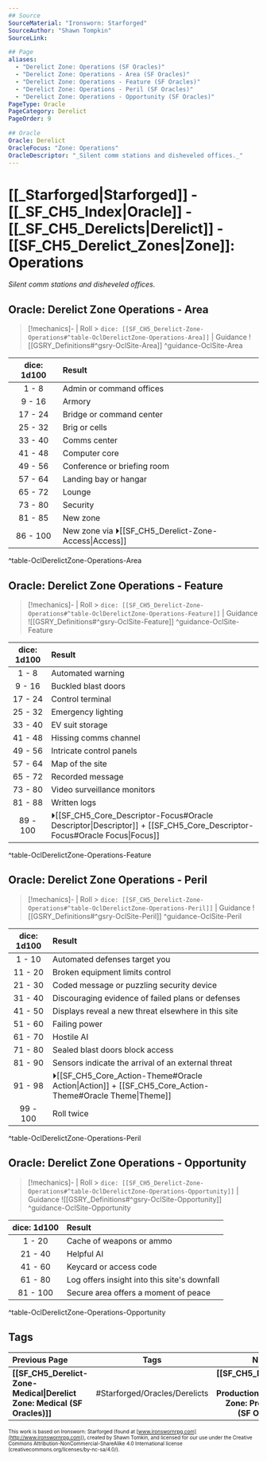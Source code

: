 ```yaml
---
## Source
SourceMaterial: "Ironsworn: Starforged"
SourceAuthor: "Shawn Tompkin"
SourceLink: 

## Page
aliases:
  - "Derelict Zone: Operations (SF Oracles)"
  - "Derelict Zone: Operations - Area (SF Oracles)"
  - "Derelict Zone: Operations - Feature (SF Oracles)"
  - "Derelict Zone: Operations - Peril (SF Oracles)"
  - "Derelict Zone: Operations - Opportunity (SF Oracles)"
PageType: Oracle
PageCategory: Derelict
PageOrder: 9

## Oracle
Oracle: Derelict
OracleFocus: "Zone: Operations"
OracleDescriptor: "_Silent comm stations and disheveled offices._"
---
```

# [[_Starforged|Starforged]] - [[_SF_CH5_Index|Oracle]] - [[_SF_CH5_Derelicts|Derelict]] - [[SF_CH5_Derelict_Zones|Zone]]: Operations
_Silent comm stations and disheveled offices._

## Oracle: Derelict Zone Operations - Area
> [!mechanics]- | Roll > `dice: [[SF_CH5_Derelict-Zone-Operations#^table-OclDerelictZone-Operations-Area]]` | Guidance
> ![[GSRY_Definitions#^gsry-OclSite-Area]] ^guidance-OclSite-Area

| dice: 1d100 | Result |
| :---: | :--- |
| 1 - 8 | Admin or command offices |
| 9 - 16 | Armory |
| 17 - 24 | Bridge or command center |
| 25 - 32 | Brig or cells |
| 33 - 40 | Comms center |
| 41 - 48 | Computer core |
| 49 - 56 | Conference or briefing room |
| 57 - 64 | Landing bay or hangar |
| 65 - 72 | Lounge |
| 73 - 80 | Security |
| 81 - 85 | New zone |
| 86 - 100 | New zone via ⏵[[SF_CH5_Derelict-Zone-Access\|Access]] |
^table-OclDerelictZone-Operations-Area

## Oracle: Derelict Zone Operations - Feature
> [!mechanics]- | Roll > `dice: [[SF_CH5_Derelict-Zone-Operations#^table-OclDerelictZone-Operations-Feature]]` | Guidance
> ![[GSRY_Definitions#^gsry-OclSite-Feature]] ^guidance-OclSite-Feature

| dice: 1d100 | Result |
| :---: | :--- |
| 1 - 8 | Automated warning |
| 9 - 16 | Buckled blast doors |
| 17 - 24 | Control terminal |
| 25 - 32 | Emergency lighting |
| 33 - 40 | EV suit storage |
| 41 - 48 | Hissing comms channel |
| 49 - 56 | Intricate control panels |
| 57 - 64 | Map of the site |
| 65 - 72 | Recorded message |
| 73 - 80 | Video surveillance monitors |
| 81 - 88 | Written logs |
| 89 - 100 | ⏵[[SF_CH5_Core_Descriptor-Focus#Oracle Descriptor\|Descriptor]] + [[SF_CH5_Core_Descriptor-Focus#Oracle Focus\|Focus]] |
^table-OclDerelictZone-Operations-Feature

## Oracle: Derelict Zone Operations - Peril
> [!mechanics]- | Roll > `dice: [[SF_CH5_Derelict-Zone-Operations#^table-OclDerelictZone-Operations-Peril]]` | Guidance
> ![[GSRY_Definitions#^gsry-OclSite-Peril]] ^guidance-OclSite-Peril

| dice: 1d100 | Result |
| :---: | :--- |
| 1 - 10 | Automated defenses target you |
| 11 - 20 | Broken equipment limits control |
| 21 - 30 | Coded message or puzzling security device |
| 31 - 40 | Discouraging evidence of failed plans or defenses |
| 41 - 50 | Displays reveal a new threat elsewhere in this site |
| 51 - 60 | Failing power |
| 61 - 70 | Hostile AI |
| 71 - 80 | Sealed blast doors block access |
| 81 - 90 | Sensors indicate the arrival of an external threat |
| 91 - 98 | ⏵[[SF_CH5_Core_Action-Theme#Oracle Action\|Action]] + [[SF_CH5_Core_Action-Theme#Oracle Theme\|Theme]] |
| 99 - 100 | Roll twice |
^table-OclDerelictZone-Operations-Peril

## Oracle: Derelict Zone Operations - Opportunity
> [!mechanics]- | Roll > `dice: [[SF_CH5_Derelict-Zone-Operations#^table-OclDerelictZone-Operations-Opportunity]]` | Guidance
> ![[GSRY_Definitions#^gsry-OclSite-Opportunity]] ^guidance-OclSite-Opportunity

| dice: 1d100 | Result |
| :---: | :--- |
| 1 - 20 | Cache of weapons or ammo |
| 21 - 40 | Helpful AI |
| 41 - 60 | Keycard or access code |
| 61 - 80 | Log offers insight into this site's downfall |
| 81 - 100 | Secure area offers a moment of peace |
^table-OclDerelictZone-Operations-Opportunity

## Tags
| Previous Page | Tags | Next Page |
|:--- |:---:| ---:|
| **[[SF_CH5_Derelict-Zone-Medical\|Derelict Zone: Medical (SF Oracles)]]** | #Starforged/Oracles/Derelicts | **[[SF_CH5_Derelict-Zone-Production\|Derelict Zone: Production (SF Oracles)]]** |

<font size=-2>This work is based on Ironsworn: Starforged (found at [www.ironswornrpg.com](http://www.ironswornrpg.com)), created by Shawn Tomkin, and licensed for our use under the Creative Commons Attribution-NonCommercial-ShareAlike 4.0 International license  (creativecommons.org/licenses/by-nc-sa/4.0/).</font>